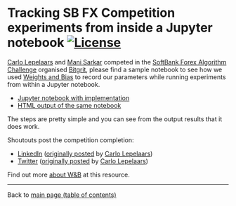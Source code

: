 # Tracking SB FX Competition experiments from inside a Jupyter notebook [![License](https://img.shields.io/badge/License-Apache%202.0-blue.svg)](https://opensource.org/licenses/Apache-2.0)

[Carlo Lepelaars](https://www.github.com/carlolepelaars) and [Mani Sarkar](https://github.com/neomatrix369) competed in the [SoftBank Forex Algorithm Challenge](https://medium.com/bitgrit-data-science-publication/bitgrit-and-datagateway-partner-to-host-an-ai-competition-for-softbank-64c704efadba) organised [Bitgrit](https://twitter.com/@bitgrit_global), please find a sample notebook to see how we used [Weights and Bias](https://wandb.com) to record our parameters while running experiments from within a Jupyter notebook.

- [Jupyter notebook with implementation](./Method-02-Linear-Model.ipynb)
- [HTML output of the same notebook](./Method-02-Linear-Model.html)

The steps are pretty simple and you can see from the output results that it does work.

Shoutouts post the competition completion:
- [LinkedIn](https://www.linkedin.com/feed/update/urn:li:activity:6620259937497030656/) ([originally posted](https://www.linkedin.com/feed/update/urn:li:activity:6618158169258508288/) by [Carlo Lepelaars](https://www.linkedin.com/in/ACoAAA607SEB4I_HlFIcUpd-RcAdMUtUp6SoPS8/))
- [Twitter](https://twitter.com/theNeomatrix369/status/1214601525856747520) ([originally posted](https://twitter.com/carlolepelaars/status/1212391518037786624) by [Carlo Lepelaars](https://www.twitter.com/carlolepelaars))


Find out more [about W&B](../../../data/about-Weights-and-Biases.md) at this resource.

---

Back to [main page (table of contents)](../../../../README.md#awesome-ai-ml-dl-)